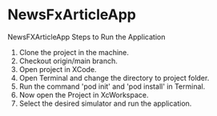 # NewsFxArticleApp
NewsFXArticleApp
Steps to Run the Application

1. Clone the project in the machine.
2. Checkout origin/main branch.
3. Open project in XCode.
4. Open Terminal and change the directory to project folder.
5. Run the command 'pod init' and 'pod install' in Terminal.
6. Now open the Project in XcWorkspace.
7. Select the desired simulator and run the application.
